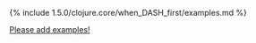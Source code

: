 {% include 1.5.0/clojure.core/when_DASH_first/examples.md %}

[Please add examples!](https://github.com/arrdem/grimoire/edit/master/_includes/1.6.0/clojure.core/when_DASH_first/examples.md)
